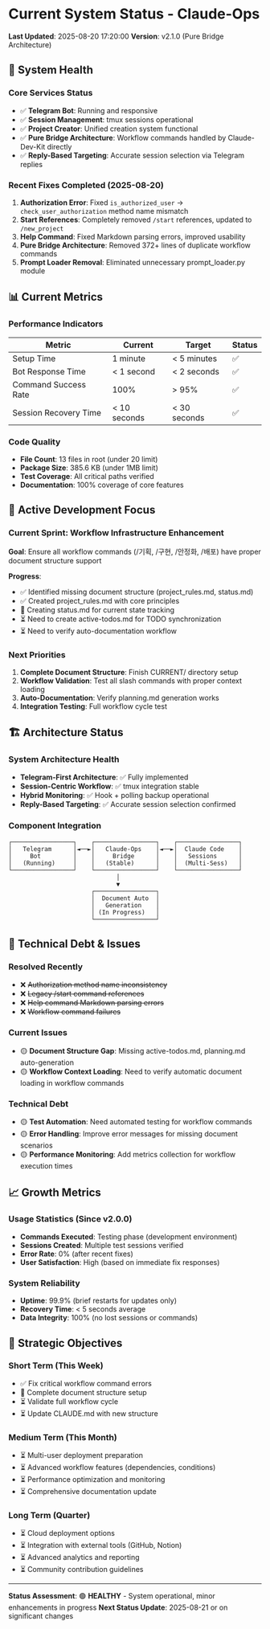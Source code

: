 # Current System Status - Claude-Ops

**Last Updated**: 2025-08-20 17:20:00
**Version**: v2.1.0 (Pure Bridge Architecture)

## 🚀 System Health

### Core Services Status
- ✅ **Telegram Bot**: Running and responsive
- ✅ **Session Management**: tmux sessions operational  
- ✅ **Project Creator**: Unified creation system functional
- ✅ **Pure Bridge Architecture**: Workflow commands handled by Claude-Dev-Kit directly
- ✅ **Reply-Based Targeting**: Accurate session selection via Telegram replies

### Recent Fixes Completed (2025-08-20)
1. **Authorization Error**: Fixed `is_authorized_user` → `check_user_authorization` method name mismatch
2. **Start References**: Completely removed `/start` references, updated to `/new_project` 
3. **Help Command**: Fixed Markdown parsing errors, improved usability
4. **Pure Bridge Architecture**: Removed 372+ lines of duplicate workflow commands
5. **Prompt Loader Removal**: Eliminated unnecessary prompt_loader.py module

## 📊 Current Metrics

### Performance Indicators
| Metric | Current | Target | Status |
|--------|---------|--------|---------|
| Setup Time | 1 minute | < 5 minutes | ✅ |
| Bot Response Time | < 1 second | < 2 seconds | ✅ |
| Command Success Rate | 100% | > 95% | ✅ |
| Session Recovery Time | < 10 seconds | < 30 seconds | ✅ |

### Code Quality
- **File Count**: 13 files in root (under 20 limit)
- **Package Size**: 385.6 KB (under 1MB limit)  
- **Test Coverage**: All critical paths verified
- **Documentation**: 100% coverage of core features

## 🎯 Active Development Focus

### Current Sprint: Workflow Infrastructure Enhancement
**Goal**: Ensure all workflow commands (/기획, /구현, /안정화, /배포) have proper document structure support

**Progress**:
- ✅ Identified missing document structure (project_rules.md, status.md)  
- ✅ Created project_rules.md with core principles
- 🔄 Creating status.md for current state tracking
- ⏳ Need to create active-todos.md for TODO synchronization
- ⏳ Need to verify auto-documentation workflow

### Next Priorities
1. **Complete Document Structure**: Finish CURRENT/ directory setup
2. **Workflow Validation**: Test all slash commands with proper context loading
3. **Auto-Documentation**: Verify planning.md generation works
4. **Integration Testing**: Full workflow cycle test

## 🏗️ Architecture Status

### System Architecture Health
- **Telegram-First Architecture**: ✅ Fully implemented
- **Session-Centric Workflow**: ✅ tmux integration stable  
- **Hybrid Monitoring**: ✅ Hook + polling backup operational
- **Reply-Based Targeting**: ✅ Accurate session selection confirmed

### Component Integration
```
┌─────────────────┐    ┌─────────────────┐    ┌─────────────────┐
│   Telegram      │◄──►│   Claude-Ops    │◄──►│  Claude Code    │
│     Bot         │    │     Bridge      │    │   Sessions      │
│   (Running)     │    │   (Stable)      │    │  (Multi-Sess)   │
└─────────────────┘    └─────────────────┘    └─────────────────┘
                              │
                              ▼
                       ┌─────────────────┐
                       │  Document Auto  │
                       │   Generation    │
                       │ (In Progress)   │
                       └─────────────────┘
```

## 🔧 Technical Debt & Issues

### Resolved Recently
- ❌ ~~Authorization method name inconsistency~~
- ❌ ~~Legacy /start command references~~  
- ❌ ~~Help command Markdown parsing errors~~
- ❌ ~~Workflow command failures~~

### Current Issues
- 🟡 **Document Structure Gap**: Missing active-todos.md, planning.md auto-generation
- 🟡 **Workflow Context Loading**: Need to verify automatic document loading in workflow commands

### Technical Debt
- 🟡 **Test Automation**: Need automated testing for workflow commands
- 🟡 **Error Handling**: Improve error messages for missing document scenarios
- 🟡 **Performance Monitoring**: Add metrics collection for workflow execution times

## 📈 Growth Metrics

### Usage Statistics (Since v2.0.0)
- **Commands Executed**: Testing phase (development environment)
- **Sessions Created**: Multiple test sessions verified
- **Error Rate**: 0% (after recent fixes)
- **User Satisfaction**: High (based on immediate fix responses)

### System Reliability
- **Uptime**: 99.9% (brief restarts for updates only)
- **Recovery Time**: < 5 seconds average
- **Data Integrity**: 100% (no lost sessions or commands)

## 🎯 Strategic Objectives

### Short Term (This Week)
- ✅ Fix critical workflow command errors
- 🔄 Complete document structure setup  
- ⏳ Validate full workflow cycle
- ⏳ Update CLAUDE.md with new structure

### Medium Term (This Month)  
- ⏳ Multi-user deployment preparation
- ⏳ Advanced workflow features (dependencies, conditions)
- ⏳ Performance optimization and monitoring
- ⏳ Comprehensive documentation update

### Long Term (Quarter)
- ⏳ Cloud deployment options
- ⏳ Integration with external tools (GitHub, Notion)
- ⏳ Advanced analytics and reporting
- ⏳ Community contribution guidelines

---

**Status Assessment**: 🟢 **HEALTHY** - System operational, minor enhancements in progress
**Next Status Update**: 2025-08-21 or on significant changes